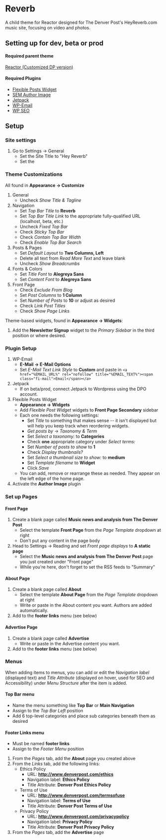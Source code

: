 # Reverb

A child theme for Reactor designed for The Denver Post's HeyReverb.com music site, focusing on video and photos.

## Setting up for dev, beta or prod

#### Required parent theme

[Reactor (Customized DP version)](http://extras.denverpost.com/media/wp/reactor.zip)

#### Required Plugins

* [Flexible Posts Widget](https://wordpress.org/plugins/flexible-posts-widget/)
* [SEM Author Image](https://wordpress.org/plugins/sem-author-image/)
* [Jetpack](https://wordpress.org/plugins/jetpack/)
* [WP-Email](https://wordpress.org/plugins/wp-email/)
* [WP SEO](https://wordpress.org/plugins/wordpress-seo/)

## Setup

### Site settings

1. Go to Settings -> General
	* Set the Site Title to "Hey Reverb"
	* Set the 

### Theme Customizations

All found in **Appearance -> Customize**

1. General
	* Uncheck *Show Title & Tagline*
2. Navigation
	* Set *Top Bar Title* to **Reverb**
	* Set *Top Bar Title Link* to the appropriate fully-qualified URL (localhost, beta, etc.)
	* Uncheck *Fixed Top Bar*
	* Check *Sticky Top Bar*
	* Check *Contain Top Bar Width*
	* Check *Enable Top Bar Search*
3. Posts & Pages
	* Set *Default Layout* to **Two Columns, Left**
	* Delete all text from *Read More Text* and leave blank
	* Uncheck *Show Breadcrumbs*
4. Fonts & Colors
	* Set *Title Font* to **Alegreya Sans**
	* Set *Content Font* to **Alegreya Sans**
5. Front Page
	* Check *Exclude From Blog*
	* Set *Post Columns* to **1 Column**
	* Set *Number of Posts* to **10** or adjust as desired
	* Check *Link Post Titles*
	* Check *Show Page Links*

Theme-based widgets, found in **Appearance -> Widgets**:

1. Add the **Newsletter Signup** widget to the *Primary Sidebar* in the third position or where desired.

### Plugin Setup

1. WP-Email
	* **E-Mail -> E-Mail Options**
	* Set *E-Mail Text Link Style* to **Custom** and paste in `<a href="%EMAIL_URL%" rel="nofollow" title="%EMAIL_TEXT%"><span class="fi-mail">Email</span></a>`
2. Jetpack
	* If on beta/prod, connect Jetpack to Wordpress using the DPO account.
3. Flexible Posts Widget
	* **Appearance -> Widgets**
	* Add *Flexible Post Widget* widgets to **Front Page Secondary** sidebar
	* Each one needs the following settings:
		* Set *Title* to something that makes sense -- it isn't displayed but will help you keep track when reordering widgets.
		* *Get posts by* -> *Taxonomy & Term*
		* Set *Select a taxonomy:* to **Categories**
		* Check **one** appropriate category under *Select terms:*
		* Set *Number of posts to show* to **1**
		* Check *Display thumbnails?*
		* Set *Select a thumbnail size to show:* to **medium**
		* Set *Template filename* to **Widget**
		* Click *Save*
	* You can add, remove or rearrange these as needed. They appear on the left edge of the home page.
4. Activate the **Author Image** plugin

### Set up Pages

#### Front Page

1. Create a blank page called **Music news and analysis from The Denver Post**
	* Select the template **Front Page** from the *Page Template* dropdown at right
	* Don't put any content in the page body
2. Head to Settings -> Reading and set *Front page displays*  to **A static page**
	* Select the **Music news and analysis from The Denver Post** page you just created under "Front page"
	* While you're here, don't forget to set the RSS feeds to "Summary"

#### About Page

1. Create a blank page called **About**
	* Select the template **About Page** from the *Page Template* dropdown at right
	* Write or paste in the About content you want. Authors are added automatically.
2. Add to the **footer links** menu (see below)

#### Advertise Page

1. Create a blank page called **Advertise**
	* Write or paste in the Advertise content you want.
2. Add to the **footer links** menu (see below)

### Menus

When adding items to menus, you can add or edit the *Navigation label* (displayed text) and *Title Attribute* (displayed on hover, used for SEO and Accessibility) under *Menu Structure* after the item is added.

#### Top Bar menu

* Name the menu something like **Top Bar** or **Main Navigation**
* Assign to the *Top Bar Left* position
* Add 6 top-level categories and place sub categories beneath them as desired

#### Footer Links menu

* Must be named **footer links**
* Assign to the *Footer Menu* position

1. From the *Pages* tab, add the **About** page you created above
2. From the *Links* tab, add the following links:
	* Ethics Policy
		* URL: **http://www.denverpost.com/ethics**
		* Navigation label: **Ethics Policy**
		* Title Attribute: **Denver Post Ethics Policy**
	* Terms of Use
		* URL: **http://www.denverpost.com/termsofuse**
		* Navigation label: **Terms of Use**
		* Title Attribute: **Denver Post Terms of Use**
	* Privacy Policy
		* URL: **http://www.denverpost.com/privacypolicy**
		* Navigation label: **Privacy Policy**
		* Title Attribute: **Denver Post Privacy Policy**
3. From the *Pages* tab, add the **Advertise** page
